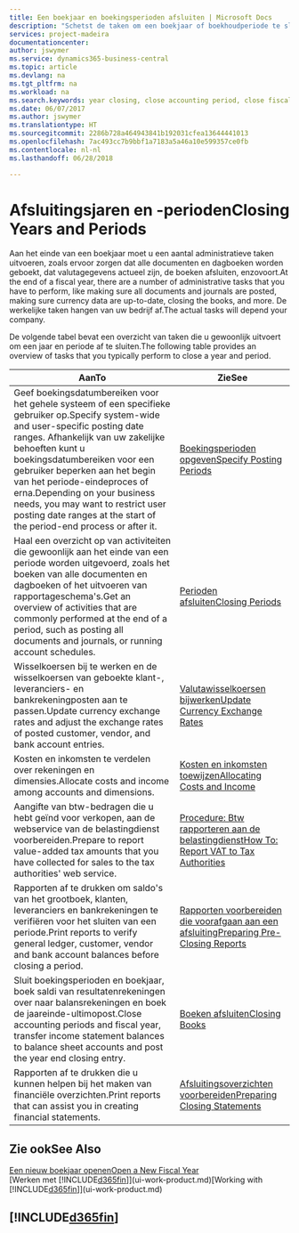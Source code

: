 ```yaml
---
title: Een boekjaar en boekingsperioden afsluiten | Microsoft Docs
description: "Schetst de taken om een boekjaar of boekhoudperiode te sluiten, bijvoorbeeld, ervoor zorgen dat documenten en dagboeken worden geboekt en banksaldi verifiëren."
services: project-madeira
documentationcenter: 
author: jswymer
ms.service: dynamics365-business-central
ms.topic: article
ms.devlang: na
ms.tgt_pltfrm: na
ms.workload: na
ms.search.keywords: year closing, close accounting period, close fiscal year, bank account detailed trial balance
ms.date: 06/07/2017
ms.author: jswymer
ms.translationtype: HT
ms.sourcegitcommit: 2286b728a464943841b192031cfea13644441013
ms.openlocfilehash: 7ac493cc7b9bbf1a7183a5a46a10e599357ce0fb
ms.contentlocale: nl-nl
ms.lasthandoff: 06/28/2018

---
```

# <a name="closing-years-and-periods"></a><span data-ttu-id="0b0a2-103">Afsluitingsjaren en -perioden</span><span class="sxs-lookup"><span data-stu-id="0b0a2-103">Closing Years and Periods</span></span>
<span data-ttu-id="0b0a2-104">Aan het einde van een boekjaar moet u een aantal administratieve taken uitvoeren, zoals ervoor zorgen dat alle documenten en dagboeken worden geboekt, dat valutagegevens actueel zijn, de boeken afsluiten, enzovoort.</span><span class="sxs-lookup"><span data-stu-id="0b0a2-104">At the end of a fiscal year, there are a number of administrative tasks that you have to perform, like making sure all documents and journals are posted, making sure currency data are up-to-date, closing the books, and more.</span></span> <span data-ttu-id="0b0a2-105">De werkelijke taken hangen van uw bedrijf af.</span><span class="sxs-lookup"><span data-stu-id="0b0a2-105">The actual tasks will depend your company.</span></span>

<span data-ttu-id="0b0a2-106">De volgende tabel bevat een overzicht van taken die u gewoonlijk uitvoert om een jaar en periode af te sluiten.</span><span class="sxs-lookup"><span data-stu-id="0b0a2-106">The following table provides an overview of tasks that you typically perform to close a year and period.</span></span>

| <span data-ttu-id="0b0a2-107">Aan</span><span class="sxs-lookup"><span data-stu-id="0b0a2-107">To</span></span> | <span data-ttu-id="0b0a2-108">Zie</span><span class="sxs-lookup"><span data-stu-id="0b0a2-108">See</span></span> |
| --- | --- |
| <span data-ttu-id="0b0a2-109">Geef boekingsdatumbereiken voor het gehele systeem of een specifieke gebruiker op.</span><span class="sxs-lookup"><span data-stu-id="0b0a2-109">Specify system-wide and user-specific posting date ranges.</span></span> <span data-ttu-id="0b0a2-110">Afhankelijk van uw zakelijke behoeften kunt u boekingsdatumbereiken voor een gebruiker beperken aan het begin van het periode-eindeproces of erna.</span><span class="sxs-lookup"><span data-stu-id="0b0a2-110">Depending on your business needs, you may want to restrict user posting date ranges at the start of the period-end process or after it.</span></span> |[<span data-ttu-id="0b0a2-111">Boekingsperioden opgeven</span><span class="sxs-lookup"><span data-stu-id="0b0a2-111">Specify Posting Periods</span></span>](finance-how-specify-posting-periods.md) |
| <span data-ttu-id="0b0a2-112">Haal een overzicht op van activiteiten die gewoonlijk aan het einde van een periode worden uitgevoerd, zoals het boeken van alle documenten en dagboeken of het uitvoeren van rapportageschema's.</span><span class="sxs-lookup"><span data-stu-id="0b0a2-112">Get an overview of activities that are commonly performed at the end of a period, such as posting all documents and journals, or running account schedules.</span></span> |[<span data-ttu-id="0b0a2-113">Perioden afsluiten</span><span class="sxs-lookup"><span data-stu-id="0b0a2-113">Closing Periods</span></span>](year-how-complete-period-end-processes.md) |
| <span data-ttu-id="0b0a2-114">Wisselkoersen bij te werken en de wisselkoersen van geboekte klant-, leveranciers- en bankrekeningposten aan te passen.</span><span class="sxs-lookup"><span data-stu-id="0b0a2-114">Update currency exchange rates and adjust the exchange rates of posted customer, vendor, and bank account entries.</span></span> |[<span data-ttu-id="0b0a2-115">Valutawisselkoersen bijwerken</span><span class="sxs-lookup"><span data-stu-id="0b0a2-115">Update Currency Exchange Rates</span></span>](finance-how-update-currencies.md) |
| <span data-ttu-id="0b0a2-116">Kosten en inkomsten te verdelen over rekeningen en dimensies.</span><span class="sxs-lookup"><span data-stu-id="0b0a2-116">Allocate costs and income among accounts and dimensions.</span></span> |[<span data-ttu-id="0b0a2-117">Kosten en inkomsten toewijzen</span><span class="sxs-lookup"><span data-stu-id="0b0a2-117">Allocating Costs and Income</span></span>](year-allocate-costs-income.md) |
| <span data-ttu-id="0b0a2-118">Aangifte van btw-bedragen die u hebt geïnd voor verkopen, aan de webservice van de belastingdienst voorbereiden.</span><span class="sxs-lookup"><span data-stu-id="0b0a2-118">Prepare to report value-added tax amounts that you have collected for sales to the tax authorities' web service.</span></span> |[<span data-ttu-id="0b0a2-119">Procedure: Btw rapporteren aan de belastingdienst</span><span class="sxs-lookup"><span data-stu-id="0b0a2-119">How To: Report VAT to Tax Authorities</span></span>](finance-how-report-vat.md)|
| <span data-ttu-id="0b0a2-120">Rapporten af te drukken om saldo's van het grootboek, klanten, leveranciers en bankrekeningen te verifiëren voor het sluiten van een periode.</span><span class="sxs-lookup"><span data-stu-id="0b0a2-120">Print reports to verify general ledger, customer, vendor and bank account balances before closing a period.</span></span> |[<span data-ttu-id="0b0a2-121">Rapporten voorbereiden die voorafgaan aan een afsluiting</span><span class="sxs-lookup"><span data-stu-id="0b0a2-121">Preparing Pre-Closing Reports</span></span>](year-prepare-preclose-reports.md) |
| <span data-ttu-id="0b0a2-122">Sluit boekingsperioden en boekjaar, boek saldi van resultatenrekeningen over naar balansrekeningen en boek de jaareinde-ultimopost.</span><span class="sxs-lookup"><span data-stu-id="0b0a2-122">Close accounting periods and fiscal year, transfer income statement balances to balance sheet accounts and post the year end closing entry.</span></span> |[<span data-ttu-id="0b0a2-123">Boeken afsluiten</span><span class="sxs-lookup"><span data-stu-id="0b0a2-123">Closing Books</span></span>](year-close-books.md) |
| <span data-ttu-id="0b0a2-124">Rapporten af te drukken die u kunnen helpen bij het maken van financiële overzichten.</span><span class="sxs-lookup"><span data-stu-id="0b0a2-124">Print reports that can assist you in creating financial statements.</span></span> |[<span data-ttu-id="0b0a2-125">Afsluitingsoverzichten voorbereiden</span><span class="sxs-lookup"><span data-stu-id="0b0a2-125">Preparing Closing Statements</span></span>](year-prepare-close-statement.md) |

## <a name="see-also"></a><span data-ttu-id="0b0a2-126">Zie ook</span><span class="sxs-lookup"><span data-stu-id="0b0a2-126">See Also</span></span>
[<span data-ttu-id="0b0a2-127">Een nieuw boekjaar openen</span><span class="sxs-lookup"><span data-stu-id="0b0a2-127">Open a New Fiscal Year</span></span>](finance-how-open-new-fiscal-year.md)  
<span data-ttu-id="0b0a2-128">[Werken met [!INCLUDE[d365fin](includes/d365fin_md.md)]](ui-work-product.md)</span><span class="sxs-lookup"><span data-stu-id="0b0a2-128">[Working with [!INCLUDE[d365fin](includes/d365fin_md.md)]](ui-work-product.md)</span></span>

## [!INCLUDE[d365fin](includes/free_trial_md.md)]  
 

